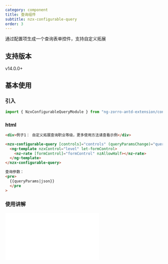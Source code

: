 ```yaml
---
category: component
title: 查询组件
subtitle: nzx-configurable-query
order: 3
---
```


通过配置项生成一个查询表单控件，支持自定义拓展

## 支持版本

<label type="success">v14.0.0+</label>

## 基本使用

### 引入

```ts
import { NzxConfigurableQueryModule } from "ng-zorro-antd-extension/configurable-query";
```

### html

```html
<div>例子1： 自定义拓展查询职业等级，更多使用方法请查看示例</div>

<nzx-configurable-query [controls]="controls" (queryParamsChange)="queryParams=$event">
  <ng-template nzxControl="level" let-formControl>
    <nz-rate [formControl]="formControl" nzAllowHalf></nz-rate>
  </ng-template>
</nzx-configurable-query>

查询参数：
<pre>
  {{queryParams|json}}
  </pre
>
```

### 使用讲解

<iframe src="//player.bilibili.com/player.html?aid=618298852&bvid=BV1kh4y1P738&cid=1261329121&p=1&high_quality=1" scrolling="no" border="0" frameborder="no" framespacing="0" allowfullscreen="true"> </iframe>
